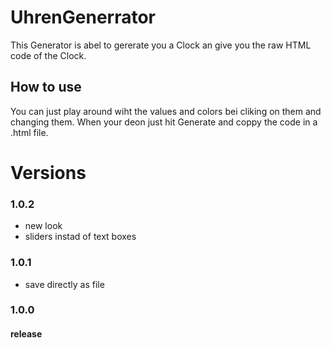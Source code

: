 # UhrenGenerrator
This Generator is abel to gererate you a Clock an give you the raw HTML code of the Clock.

## How to use

You can just play around wiht the values and colors bei cliking on them and changing them. 
When your deon just hit Generate and coppy the code in a .html file.

# Versions

### 1.0.2
- new look
- sliders instad of text boxes

### 1.0.1
- save directly as file

### 1.0.0

#### release
